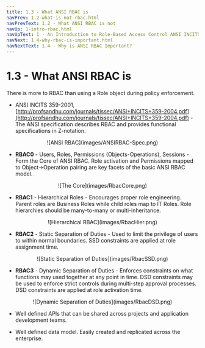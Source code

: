 ```yaml
---
title: 1.3 - What ANSI RBAC is
navPrev: 1.2-what-is-not-rbac.html
navPrevText: 1.2 - What ANSI RBAC is not
navUp: 1-intro-rbac.html
navUpText: 1 - An Introduction to Role-Based Access Control ANSI INCITS 359-2004
navNext: 1.4-why-rbac-is-important.html
navNextText: 1.4 - Why is ANSI RBAC Important?
---
```


# 1.3 - What ANSI RBAC is

There is more to RBAC than using a Role object during policy enforcement.

* ANSI INCITS 359-2001, [http://profsandhu.com/journals/tissec/ANSI+INCITS+359-2004.pdf](http://profsandhu.com/journals/tissec/ANSI+INCITS+359-2004.pdf) - The ANSI specification describes RBAC and provides functional specifications in Z-notation.  

<CENTER>
![ANSI RBAC](images/ANSIRBAC-Spec.png)
</CENTER>
    
* <b>RBAC0</b> - Users, Roles, Permissions (Objects-Operations), Sessions - Form the Core of ANSI RBAC.  Role activation and Permissions mapped to Object->Operation pairing are key facets of the basic ANSI RBAC model.

<CENTER>
![The Core](images/RbacCore.png) 
</CENTER>

* <b>RBAC1</b> - Hierarchical Roles - Encourages proper role engineering.  Parent roles are Business Roles while child roles map to IT Roles.  Role hierarchies should be many-to-many or multi-inheritance.

<CENTER>
![Hierarchical RBAC](images/RbacHier.png) 
</CENTER>

* <b>RBAC2</b> - Static Separation of Duties - Used to limit the privilege of users to within normal boundaries.  SSD constraints are applied at role assignment time.

<CENTER>
![Static Separation of Duties](images/RbacSSD.png) 
</CENTER>

* <b>RBAC3</b> - Dynamic Separation of Duties - Enforces constraints on what functions may used together at any point in time.  DSD constraints may be used to enforce strict controls during multi-step approval processes.  DSD constraints are applied at role activation time.

<CENTER>
![Dynamic Separation of Duties](images/RbacDSD.png) 
</CENTER>

* Well defined APIs that can be shared across projects and application development teams.
    
* Well defined data model.  Easily created and replicated across the enterprise.

